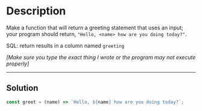 # Description

Make a function that will return a greeting statement that uses an input; your program should return, `"Hello, <name> how are you doing today?"`.

SQL: return results in a column named `greeting`

_[Make sure you type the exact thing I wrote or the program may not execute properly]_

---

## Solution

```js
const greet = (name) => `Hello, ${name} how are you doing today?`;
```
